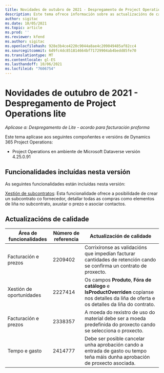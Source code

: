 ```yaml
---
title: Novidades de outubro de 2021 - Despregamento de Project Operations lite
description: Este tema ofrece información sobre as actualizacións de calidade dispoñibles na versión de outubro de 2021 do despregamento de Project Operations lite.
author: sigitac
ms.date: 10/05/2021
ms.topic: article
ms.prod: ''
ms.reviewer: kfend
ms.author: sigitac
ms.openlocfilehash: 928e3b4ce4220c9044a8ae4c209049485af82cc4
ms.sourcegitcommit: 6d9fc4dc851814664bf71729904ab4bedd85fe70
ms.translationtype: MT
ms.contentlocale: gl-ES
ms.lasthandoff: 10/06/2021
ms.locfileid: "7606754"
---
```

# <a name="whats-new-october-2021---project-operations-lite-deployment"></a>Novidades de outubro de 2021 - Despregamento de Project Operations lite

_Aplícase a: Despregamento de Lite - acordo para facturación proforma_

Este tema aplícase aos seguintes compoñentes e versións de Dynamics 365 Project Operations:

  - Project Operations en ambiente de Microsoft Dataverse versión 4.25.0.91


## <a name="features-included-in-this-release"></a>Funcionalidades incluídas nesta versión

As seguintes funcionalidades están incluídas nesta versión:

[Xestión de subcontratos](../subcontracting/managing-subcontracts-overview.md): Esta funcionalidade ofrece a posibilidade de crear un subcontrato co fornecedor, detallar todas as compras como elementos de liña no subcontrato, axustar o prezo e asociar contactos.


## <a name="quality-updates"></a>Actualizacións de calidade

| **Área de funcionalidades** | **Número de referencia** | **Actualización de calidade** |
| --- | --- | --- |
| Facturación e prezos | 2209402 | Corrixíronse as validacións que impedían facturar cantidades de retención cando se confirma un contrato de proxecto. |
|   Xestión de oportunidades | 2227414 | Os campos **Produto**, **Fóra de catálogo** e **IsProductOverriden** copíanse nos detalles da liña de oferta e os detalles da liña do contrato. |
| Facturación e prezos | 2338357 | A moeda do rexistro de uso do material debe ser a moeda predefinida do proxecto cando se selecciona o proxecto. |
| Tempo e gasto | 2414777 | Debe ser posible cancelar unha aprobación cando a entrada de gasto ou tempo teña máis dunha aprobación de proxecto asociada. |
